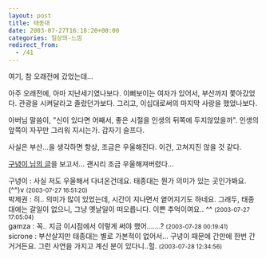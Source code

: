 ```yaml
---
layout: post
title: 태종대
date: 2003-07-27T16:18:20+00:00
categories: 일상의-느낌
redirect_from:
  - /41
---
```


여기, 참 오래전에 갔었는데...

아주 오래전에, 아마 지난세기였나보다. 이뻐보이는 여자가 있어서, 부산까지 쫓아갔었다. 관광을 시켜달라고 졸랐던가보다. 그리고, 이십대로써의 마지막 사랑을 했었나보다.

아버님 말씀이, "신이 있다면 어째서, 좋은 시절을 인생의 뒤쪽에 두지않았을까". 인생의 앞쪽이 자꾸만 그리워 지시는가. 갑자기 슬프다.

사실은 부산...을 생각하면 항상, 조금은 우울해진다. 이건, 고쳐지진 않을 것 같다.

<a href="http://www.hycafe.com/blog/archives/000026.html">구녕이 님의 글</a>을 보고서... 괜시리 조금 우울해져버렸다...
<div id=comments>
<div class=comment>
<!--- cmt:65 --->
<!--- mail: --->
<!--- parent:0 --->
구녕이 : 
사실 저도 우울해서 다녀온건데요. 태종대는 뭔가 의미가 있는 곳인가봐요. (^^)v
 <small>(2003-07-27 16:51:20)</small>
</div>
<div class=comment>
<!--- cmt:66 --->
<!--- mail: --->
<!--- parent:0 --->
박제권 : 
히.. 의미가 많이 있었는데, 시간이 지나면서 옅어지기도 하네요.
그래두, 태종대에는 갈일이 없으니, 그냥 옛날일이 떠오릅니다. 이쁜 추억이여요.. ^^
 <small>(2003-07-27 17:05:04)</small>
</div>
<div class=comment>
<!--- cmt:67 --->
<!--- mail: --->
<!--- parent:0 --->
gamza : 
꼭..
지금 이시점에서 이렇게 써야 했어.......?
 <small>(2003-07-28 00:19:41)</small>
</div>
<div class=comment>
<!--- cmt:68 --->
<!--- mail: --->
<!--- parent:0 --->
sicrone : 
부산살지만 태종대는 별로 가본적이 없어서...
구녕이 때문에 간만에 한번 간거거든요.
그런 사연을 가지고 계신 분이 있다니..헐.
 <small>(2003-07-28 12:34:56)</small>
</div>
</div>
